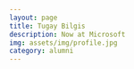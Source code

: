 ```yaml
---
layout: page
title: Tugay Bilgis
description: Now at Microsoft
img: assets/img/profile.jpg
category: alumni
---
```

